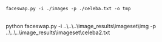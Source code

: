     faceswap.py -i ./images -p ./celeba.txt -o tmp
<br>
    python faceswap.py -i ..\..\..\image_results\imageset\img -p ..\..\..\image_results\imageset\celeba2.txt
